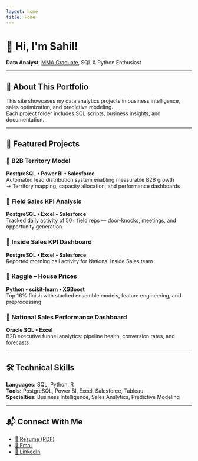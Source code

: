 ```yaml
---
layout: home
title: Home
---
```


# 👋 Hi, I'm Sahil!

**Data Analyst**, [MMA Graduate](https://www.linkedin.com/in/sahil95), SQL & Python Enthusiast

---

## 📌 About This Portfolio

This site showcases my data analytics projects in business intelligence, sales optimization, and predictive modeling.  
Each project folder includes SQL scripts, business insights, and documentation.

---

## 📁 Featured Projects

### 🔹 B2B Territory Model
**PostgreSQL • Power BI • Salesforce**  
Automated lead distribution system enabling measurable B2B growth  
→ Territory mapping, capacity allocation, and performance dashboards

### 🔹 Field Sales KPI Analysis
**PostgreSQL • Excel • Salesforce**  
Tracked daily activity of 50+ field reps — door-knocks, meetings, and opportunity generation

### 🔹 Inside Sales KPI Dashboard
**PostgreSQL • Excel • Salesforce**  
Reported morning call activity for National Inside Sales team

### 🔹 Kaggle – House Prices
**Python • scikit-learn • XGBoost**  
Top 16% finish with stacked ensemble models, feature engineering, and preprocessing

### 🔹 National Sales Performance Dashboard
**Oracle SQL • Excel**  
B2B executive funnel analytics: pipeline health, conversion rates, and forecasts

---

## 🛠️ Technical Skills

**Languages:** SQL, Python, R  
**Tools:** PostgreSQL, Power BI, Excel, Salesforce, Tableau  
**Specialties:** Business Intelligence, Sales Analytics, Predictive Modeling

---

## 📬 Connect With Me

- [📄 Resume (PDF)](./Sahil's%20Resume.pdf)
- [📧 Email](mailto:sahil95@live.ca)
- [🔗 LinkedIn](https://linkedin.com/in/sahil95)

